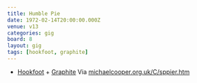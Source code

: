 ```yaml
---
title: Humble Pie
date: 1972-02-14T20:00:00.000Z
venue: v13
categories: gig
board: 8
layout: gig
tags: [hookfoot, graphite]
---
```

+ <a href="/wiki/hookfoot">Hookfoot</a> + <a href="/wiki/graphite">Graphite</a>
Via <a href="http://michaelcooper.org.uk/C/sppier.htm">michaelcooper.org.uk/C/sppier.htm</a>